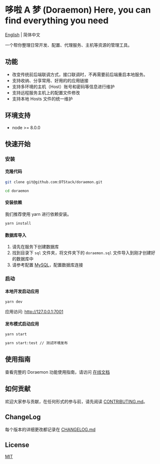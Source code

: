 # 哆啦 A 梦 (Doraemon)  Here, you can find everything you need

[English](./README.md) | 简体中文

一个帮你整理日常开发、配置、代理服务、主机等资源的管理工具。

## 功能

- 改变传统前后端联调方式，接口联调时，不再需要前后端重启本地服务。
- 支持收纳、分享常用、好用的的应用链接
- 支持多环境的主机（Host）账号和密码等信息进行维护
- 支持远程服务主机上的配置文件修改
- 支持本地 Hosts 文件的统一维护

## 环境支持

- node >= 8.0.0

## 快速开始

### 安装

#### 克隆代码

```bash
git clone git@github.com:DTStack/doraemon.git

cd doraemon
```

#### 安装依赖
我们推荐使用 yarn 进行依赖安装。

```bash
yarn install
```

#### 数据库导入

1. 请先在服务下创建数据库
2. 找到目录下 `sql` 文件夹，将文件夹下的 `doraemon.sql` 文件导入到刚才创建好的数据库中
3. 请参考配置 [MySQL](https://dtstack.github.io/doraemon/docsify/#/zh-cn/configuration/mysql)，配置数据库连接

### 启动

#### 本地开发启动应用

```bash
yarn dev
```

应用访问: http://127.0.0.1:7001

#### 发布模式启动应用

```bash
yarn start 

yarn start:test // 测试环境发布
```


## 使用指南

查看完整的 Doraemon 功能使用指南，请访问 [在线文档](https://dtstack.github.io/doraemon/docsify/#/) 

## 如何贡献

欢迎大家参与贡献，在任何形式的参与前，请先阅读 [CONTRIBUTING.md](./CONTRIBUTING.md)。

## ChangeLog

每个版本的详细更改都记录在 [CHANGELOG.md](./CHANGELOG.md)

## License

[MIT](LICENSE)
